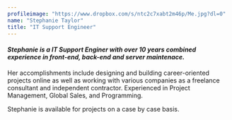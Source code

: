 ```yaml
---
profileimage: "https://www.dropbox.com/s/ntc2c7xabt2m46p/Me.jpg?dl=0"
name: "Stephanie Taylor"
title: "IT Support Engineer"
---
```


#### *Stephanie is a IT Support Enginer with over 10 years combined experience in front-end, back-end and server maintenace.*

Her accomplishments include designing and building career-oriented projects online as well as working with various companies as a freelance consultant and independent contractor. Experienced in Project Management, Global Sales, and Programming.  

Stephanie is available for projects on a case by case basis. 



